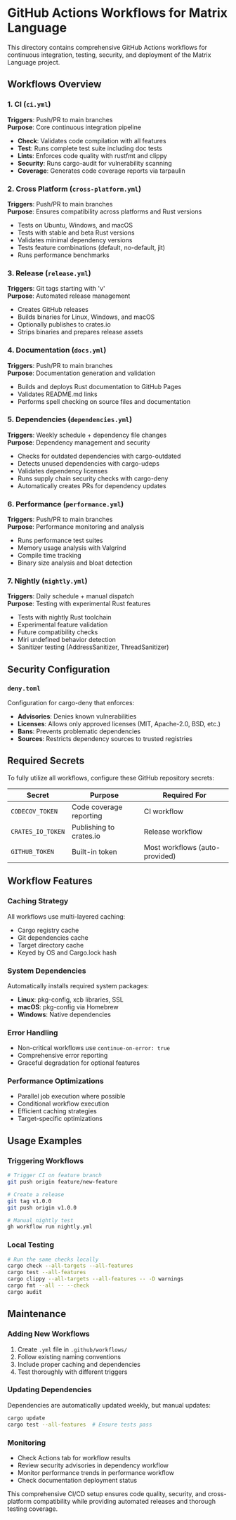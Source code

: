 # GitHub Actions Workflows for Matrix Language

This directory contains comprehensive GitHub Actions workflows for continuous integration, testing, security, and deployment of the Matrix Language project.

## Workflows Overview

### 1. CI (`ci.yml`)
**Triggers**: Push/PR to main branches  
**Purpose**: Core continuous integration pipeline
- **Check**: Validates code compilation with all features
- **Test**: Runs complete test suite including doc tests  
- **Lints**: Enforces code quality with rustfmt and clippy
- **Security**: Runs cargo-audit for vulnerability scanning
- **Coverage**: Generates code coverage reports via tarpaulin

### 2. Cross Platform (`cross-platform.yml`)
**Triggers**: Push/PR to main branches  
**Purpose**: Ensures compatibility across platforms and Rust versions
- Tests on Ubuntu, Windows, and macOS
- Tests with stable and beta Rust versions
- Validates minimal dependency versions
- Tests feature combinations (default, no-default, jit)
- Runs performance benchmarks

### 3. Release (`release.yml`)
**Triggers**: Git tags starting with 'v'  
**Purpose**: Automated release management
- Creates GitHub releases
- Builds binaries for Linux, Windows, and macOS
- Optionally publishes to crates.io
- Strips binaries and prepares release assets

### 4. Documentation (`docs.yml`)
**Triggers**: Push/PR to main branches  
**Purpose**: Documentation generation and validation
- Builds and deploys Rust documentation to GitHub Pages
- Validates README.md links
- Performs spell checking on source files and documentation

### 5. Dependencies (`dependencies.yml`)
**Triggers**: Weekly schedule + dependency file changes  
**Purpose**: Dependency management and security
- Checks for outdated dependencies with cargo-outdated
- Detects unused dependencies with cargo-udeps
- Validates dependency licenses
- Runs supply chain security checks with cargo-deny
- Automatically creates PRs for dependency updates

### 6. Performance (`performance.yml`)
**Triggers**: Push/PR to main branches  
**Purpose**: Performance monitoring and analysis
- Runs performance test suites
- Memory usage analysis with Valgrind
- Compile time tracking
- Binary size analysis and bloat detection

### 7. Nightly (`nightly.yml`)
**Triggers**: Daily schedule + manual dispatch  
**Purpose**: Testing with experimental Rust features
- Tests with nightly Rust toolchain
- Experimental feature validation
- Future compatibility checks
- Miri undefined behavior detection
- Sanitizer testing (AddressSanitizer, ThreadSanitizer)

## Security Configuration

### `deny.toml`
Configuration for cargo-deny that enforces:
- **Advisories**: Denies known vulnerabilities
- **Licenses**: Allows only approved licenses (MIT, Apache-2.0, BSD, etc.)
- **Bans**: Prevents problematic dependencies
- **Sources**: Restricts dependency sources to trusted registries

## Required Secrets

To fully utilize all workflows, configure these GitHub repository secrets:

| Secret | Purpose | Required For |
|--------|---------|--------------|
| `CODECOV_TOKEN` | Code coverage reporting | CI workflow |
| `CRATES_IO_TOKEN` | Publishing to crates.io | Release workflow |
| `GITHUB_TOKEN` | Built-in token | Most workflows (auto-provided) |

## Workflow Features

### Caching Strategy
All workflows use multi-layered caching:
- Cargo registry cache
- Git dependencies cache  
- Target directory cache
- Keyed by OS and Cargo.lock hash

### System Dependencies
Automatically installs required system packages:
- **Linux**: pkg-config, xcb libraries, SSL
- **macOS**: pkg-config via Homebrew
- **Windows**: Native dependencies

### Error Handling
- Non-critical workflows use `continue-on-error: true`
- Comprehensive error reporting
- Graceful degradation for optional features

### Performance Optimizations
- Parallel job execution where possible
- Conditional workflow execution
- Efficient caching strategies
- Target-specific optimizations

## Usage Examples

### Triggering Workflows

```bash
# Trigger CI on feature branch
git push origin feature/new-feature

# Create a release
git tag v1.0.0
git push origin v1.0.0

# Manual nightly test
gh workflow run nightly.yml
```

### Local Testing

```bash
# Run the same checks locally
cargo check --all-targets --all-features
cargo test --all-features
cargo clippy --all-targets --all-features -- -D warnings
cargo fmt --all -- --check
cargo audit
```

## Maintenance

### Adding New Workflows
1. Create `.yml` file in `.github/workflows/`
2. Follow existing naming conventions
3. Include proper caching and dependencies
4. Test thoroughly with different triggers

### Updating Dependencies
Dependencies are automatically updated weekly, but manual updates:
```bash
cargo update
cargo test --all-features  # Ensure tests pass
```

### Monitoring
- Check Actions tab for workflow results
- Review security advisories in dependency workflow
- Monitor performance trends in performance workflow
- Check documentation deployment status

This comprehensive CI/CD setup ensures code quality, security, and cross-platform compatibility while providing automated releases and thorough testing coverage.
